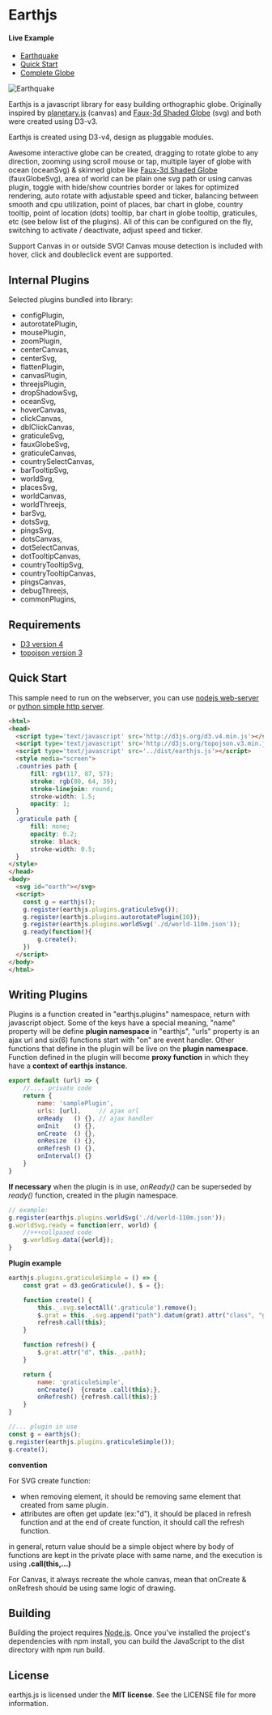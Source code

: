 # Earthjs

#### Live Example
* [Earthquake](https://earthjs.github.io/)
* [Quick Start](http://blockbuilder.org/earthjs/df9abf84c90586cb9e27d5f4b3d21d14)
* [Complete Globe](http://blockbuilder.org/earthjs/562bbae9b4a22f826e40b9ee10445e23)

![Earthquake](https://earthjs.github.io/images/earthquake.png)

Earthjs is a javascript library for easy building orthographic globe. Originally inspired by [planetary.js](https://github.com/BinaryMuse/planetary.js) (canvas) and [Faux-3d Shaded Globe](http://bl.ocks.org/dwtkns/4686432) (svg) and both were created using D3-v3.

Earthjs is created using D3-v4, design as pluggable modules.

Awesome interactive globe can be created, dragging to rotate globe to any direction, zooming using scroll mouse or tap, multiple layer of globe with ocean (oceanSvg) & skinned globe like [Faux-3d Shaded Globe](http://bl.ocks.org/dwtkns/4686432) (fauxGlobeSvg), area of world can be plain one svg path or using canvas plugin, toggle with hide/show countries border or lakes for optimized rendering, auto rotate with adjustable speed and ticker, balancing between smooth and cpu utilization, point of places, bar chart in globe, country tooltip, point of location (dots) tooltip, bar chart in globe tooltip, graticules, etc (see below list of the plugins). All of this can be configured on the fly, switching to activate / deactivate, adjust speed and ticker.

Support Canvas in or outside SVG! Canvas mouse detection is included with hover, click and doubleclick event are supported.

## Internal Plugins
Selected plugins bundled into library:

* configPlugin,
* autorotatePlugin,
* mousePlugin,
* zoomPlugin,
* centerCanvas,
* centerSvg,
* flattenPlugin,
* canvasPlugin,
* threejsPlugin,
* dropShadowSvg,
* oceanSvg,
* hoverCanvas,
* clickCanvas,
* dblClickCanvas,
* graticuleSvg,
* fauxGlobeSvg,
* graticuleCanvas,
* countrySelectCanvas,
* barTooltipSvg,
* worldSvg,
* placesSvg,
* worldCanvas,
* worldThreejs,
* barSvg,
* dotsSvg,
* pingsSvg,
* dotsCanvas,
* dotSelectCanvas,
* dotTooltipCanvas,
* countryTooltipSvg,
* countryTooltipCanvas,
* pingsCanvas,
* debugThreejs,
* commonPlugins,

## Requirements
* [D3 version 4](http://d3js.org/)
* [topojson version 3](https://github.com/topojson/topojson)

## Quick Start
This sample need to run on the webserver, you can use [nodejs web-server](https://www.npmjs.com/package/http-server) or [python simple http server](http://2ality.com/2014/06/simple-http-server.html).
```html
<html>
<head>
  <script type='text/javascript' src='http://d3js.org/d3.v4.min.js'></script>
  <script type='text/javascript' src='http://d3js.org/topojson.v3.min.js'></script>
  <script type='text/javascript' src='../dist/earthjs.js'></script>
  <style media="screen">
  .countries path {
      fill: rgb(117, 87, 57);
      stroke: rgb(80, 64, 39);
      stroke-linejoin: round;
      stroke-width: 1.5;
      opacity: 1;
  }
  .graticule path {
      fill: none;
      opacity: 0.2;
      stroke: black;
      stroke-width: 0.5;
  }
</style>
</head>
<body>
  <svg id="earth"></svg>
  <script>
    const g = earthjs();
    g.register(earthjs.plugins.graticuleSvg());
    g.register(earthjs.plugins.autorotatePlugin(10));
    g.register(earthjs.plugins.worldSvg('./d/world-110m.json'));
    g.ready(function(){
        g.create();
    })
  </script>
</body>
</html>
```
## Writing Plugins
Plugins is a function created in "earthjs.plugins" namespace, return with javascript object. Some of the keys have a special meaning, "name" property will be define **plugin namespace** in "earthjs", "urls" property is an ajax url and six(6) functions start with "on" are event handler. Other functions that define in the plugin will be live on the **plugin namespace**. Function defined in the plugin will become **proxy function** in which they have a **context of earthjs instance**.
```javascript
export default (url) => {
    //.... private code
    return {
        name: 'samplePlugin',
        urls: [url],     // ajax url
        onReady   () {}, // ajax handler
        onInit    () {},
        onCreate  () {},
        onResize  () {},
        onRefresh () {},
        onInterval() {}
    }
}
```
**If necessary** when the plugin is in use, _onReady()_ can be superseded by _ready()_ function, created in the plugin namespace.

```javascript
// example:
g.register(earthjs.plugins.worldSvg('./d/world-110m.json'));
g.worldSvg.ready = function(err, world) {
    //+++collpased code
    g.worldSvg.data({world});
}
```
**Plugin example**
```javascript
earthjs.plugins.graticuleSimple = () => {
    const grat = d3.geoGraticule(), $ = {};

    function create() {
        this._.svg.selectAll('.graticule').remove();
        $.grat = this._.svg.append("path").datum(grat).attr("class", "graticule");
        refresh.call(this);
    }

    function refresh() {
        $.grat.attr("d", this._.path);
    }

    return {
        name: 'graticuleSimple',
        onCreate()  {create .call(this);},
        onRefresh() {refresh.call(this);}
    }
}

//... plugin in use
const g = earthjs();
g.register(earthjs.plugins.graticuleSimple());
g.create();
```
**convention**

For SVG create function:
* when removing element, it should be removing same element that created from same plugin.
* attributes are often get update (ex:"d"), it should be placed in refresh function and at the end of create function, it should call the refresh function.

in general, return value should be a simple object where by body of functions are kept in the private place with same name, and the execution is using **.call(this,...)**

For Canvas, it always recreate the whole canvas, mean that onCreate & onRefresh should be using same logic of drawing.  

## Building
Building the project requires [Node.js](https://nodejs.org/en/). Once you've installed the project's dependencies with npm install, you can build the JavaScript to the dist directory with npm run build.

## License
earthjs.js is licensed under the **MIT license**. See the LICENSE file for more information.
